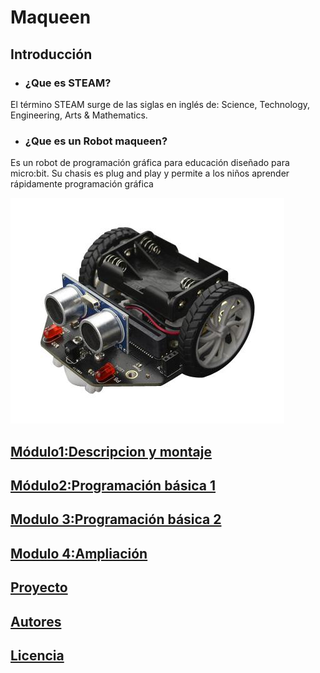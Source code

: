 # Maqueen
## Introducción
- ### ¿Que es STEAM? 
El término STEAM surge de las siglas en inglés de:  Science, Technology, Engineering, Arts & Mathematics.
- ### ¿Que es un Robot maqueen?
Es un robot de programación gráfica para educación diseñado para micro:bit. Su chasis es plug and play y permite a los niños aprender rápidamente programación gráfica

![image](maq.jpg)
## [Módulo1:Descripcion y montaje](modulo1.md)
## [Módulo2:Programación básica 1](modulo2.md)
## [Modulo 3:Programación básica 2](modulo3.md)
## [Modulo 4:Ampliación](modulo4.md)
## [Proyecto](proyecto.md)
## [Autores](autores.md)
## [Licencia](licencia.md)
